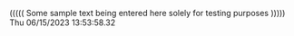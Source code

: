 ((((( Some sample text being entered here solely for testing purposes ))))) Thu 06/15/2023 13:53:58.32
